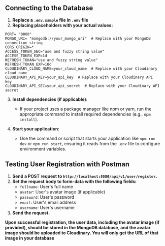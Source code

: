 ## Connecting to the Database

1. **Replace a `.env.sample` file in `.env` file**
2. **Replacing placeholders with your actual values:**

```
PORT= "8000"
MONGO_URI= "mongodb://your_mongo_uri"  # Replace with your MongoDB connection string
CORS_ORIGIN=*
ACCESS_TOKEN_SEC="use and fuzzy string value"
ACCESS_TOKEN_EXP=1d
REFRESH_TOKAN="use and fuzzy string value"
REFRESH_TOKAN_EXP=10d
CLOUDINARY_CLOUD_NAME=your_cloud_name  # Replace with your Cloudinary cloud name
CLOUDINARY_API_KEY=your_api_key  # Replace with your Cloudinary API key
CLOUDINARY_API_SEC=your_api_secret  # Replace with your Cloudinary API secret
```

3. **Install dependencies (if applicable):**
   - If your project uses a package manager like npm or yarn, run the appropriate command to install required dependencies (e.g., `npm install`).

4. **Start your application:**
   - Use the command or script that starts your application like `npm run dev` or `npm run start`, ensuring it reads from the `.env` file to configure environment variables.

## Testing User Registration with Postman

1. **Send a POST request to `http://localhost:8080/api/v1/user/register`.**
2. **Set the request body to form-data with the following fields:**
   - `fullname`: User's full name
   - `avatar`: User's avatar image (if applicable)
   - `password`: User's password
   - `email`: User's email address
   - `username`: User's username
3. **Send the request.**

**Upon successful registration, the user data, including the avatar image (if provided), should be stored in the MongoDB database, and the avatar image should be uploaded to Cloudinary. You will only get the URL of that image in your database**

